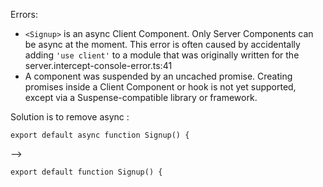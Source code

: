 Errors:
- `<Signup>` is an async Client Component. Only Server Components can be async at the moment. This error is often caused by accidentally adding `'use client'` to a module that was originally written for the server.intercept-console-error.ts:41
- A component was suspended by an uncached promise. Creating promises inside a Client Component or hook is not yet supported, except via a Suspense-compatible library or framework.

Solution is to remove async :
```
export default async function Signup() {
```

-->

```
export default function Signup() {
```